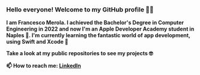 ### Hello everyone! Welcome to my GitHub profile 👋😄

<!--
**fmerola11/fmerola11** is a ✨ _special_ ✨ repository because its `README.md` (this file) appears on your GitHub profile.

Here are some ideas to get you started:

- 🔭 I’m currently working on ...
- 🌱 I’m currently learning ...
- 👯 I’m looking to collaborate on ...
- 🤔 I’m looking for help with ...
- 💬 Ask me about ...
- 📫 How to reach me: ...
- 😄 Pronouns: ...
- ⚡ Fun fact: ...
-->

**I am Francesco Merola. I achieved the Bachelor's Degree in Computer Engineering in 2022 and now I'm an Apple Developer Academy student in Naples 🍎. I'm currently learning the fantastic world of app development, using Swift and Xcode 📱**

**Take a look at my public repositories to see my projects 🤓**

**📫 How to reach me: [LinkedIn](https://www.linkedin.com/in/francesco-merola-67654b245/)**
